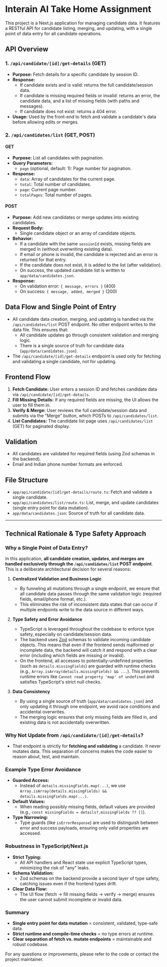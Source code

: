 # Interain AI Take Home Assignment

This project is a Next.js application for managing candidate data. It features a RESTful API for candidate listing, merging, and updating, with a single point of data entry for all candidate operations.

## API Overview

### 1. `/api/candidate/[id]/get-details` (GET)
- **Purpose:** Fetch details for a specific candidate by session ID.
- **Response:**
  - If candidate exists and is valid: returns the full candidate/session data.
  - If candidate is missing required fields or invalid: returns an error, the candidate data, and a list of missing fields (with paths and messages).
  - If candidate does not exist: returns a 404 error.
- **Usage:** Used by the front-end to fetch and validate a candidate's data before allowing edits or merges.

### 2. `/api/candidates/list` (GET, POST)
#### GET
- **Purpose:** List all candidates with pagination.
- **Query Parameters:**
  - `page` (optional, default: 1): Page number for pagination.
- **Response:**
  - `data`: Array of candidates for the current page.
  - `total`: Total number of candidates.
  - `page`: Current page number.
  - `totalPages`: Total number of pages.

#### POST
- **Purpose:** Add new candidates or merge updates into existing candidates.
- **Request Body:**
  - Single candidate object or an array of candidate objects.
- **Behavior:**
  - If a candidate with the same `sessionId` exists, missing fields are merged in (without overwriting existing data).
  - If email or phone is invalid, the candidate is rejected and an error is returned for that entry.
  - If the candidate does not exist, it is added to the list (after validation).
  - On success, the updated candidate list is written to `app/data/candidates.json`.
- **Response:**
  - On validation error: `{ message, errors }` (400)
  - On success: `{ message, added, merged }` (200)

## Data Flow and Single Point of Entry

- All candidate data creation, merging, and updating is handled via the `/api/candidates/list` POST endpoint. No other endpoint writes to the data file. This ensures that:
  - All candidate updates go through consistent validation and merging logic.
  - There is a single source of truth for candidate data (`app/data/candidates.json`).
- The `/api/candidate/[id]/get-details` endpoint is used only for fetching and validating a single candidate, not for updating.

## Frontend Flow

1. **Fetch Candidate:** User enters a session ID and fetches candidate data via `/api/candidate/[id]/get-details`.
2. **Fill Missing Details:** If any required fields are missing, the UI allows the user to fill them in.
3. **Verify & Merge:** User reviews the full candidate/session data and submits via the "Merge" button, which POSTs to `/api/candidates/list`.
4. **List Candidates:** The candidate list page uses `/api/candidates/list` (GET) for paginated display.

## Validation
- All candidates are validated for required fields (using Zod schemas in the backend).
- Email and Indian phone number formats are enforced.

## File Structure
- `app/api/candidate/[id]/get-details/route.ts`: Fetch and validate a single candidate.
- `app/api/candidates/list/route.ts`: List, merge, and update candidates (single entry point for data mutation).
- `app/data/candidates.json`: Source of truth for all candidate data.

---

## Technical Rationale & Type Safety Approach

### Why a Single Point of Data Entry?

In this application, **all candidate creation, updates, and merges are handled exclusively through the `/api/candidates/list` POST endpoint**. This is a deliberate architectural decision for several reasons:

1. **Centralized Validation and Business Logic**
   - By funneling all mutations through a single endpoint, we ensure that all candidate data passes through the same validation logic (required fields, email/phone format, etc.).
   - This eliminates the risk of inconsistent data states that can occur if multiple endpoints write to the data source in different ways.

2. **Type Safety and Error Avoidance**
   - TypeScript is leveraged throughout the codebase to enforce type safety, especially on candidate/session data.
   - The backend uses [Zod](https://zod.dev/) schemas to validate incoming candidate objects. This means that even if the frontend sends malformed or incomplete data, the backend will catch it and respond with a clear error (including which fields are missing or invalid).
   - On the frontend, all accesses to potentially-undefined properties (such as `details.missingFields`) are guarded with runtime checks (e.g., `Array.isArray(details.missingFields) && ...`). This prevents runtime errors like `Cannot read property 'map' of undefined` and satisfies TypeScript's strict null checks.

3. **Data Consistency**
   - By using a single source of truth (`app/data/candidates.json`) and only updating it through one endpoint, we avoid race conditions and accidental overwrites.
   - The merging logic ensures that only missing fields are filled in, and existing data is not accidentally overwritten.

### Why Not Update from `/api/candidate/[id]/get-details`?
- That endpoint is strictly for **fetching and validating** a candidate. It never mutates data. This separation of concerns makes the code easier to reason about, test, and maintain.

### Example Type Error Avoidance
- **Guarded Access:**
  - Instead of `details.missingFields.map(...)`, we use `Array.isArray(details.missingFields) && details.missingFields.map(...)`.
- **Default Values:**
  - When reading possibly missing fields, default values are provided (e.g., `const missingFields = details?.missingFields ?? []`).
- **Type Narrowing:**
  - Type guards (like `isErrorResponse`) are used to distinguish between error and success payloads, ensuring only valid properties are accessed.

### Robustness in TypeScript/Next.js
- **Strict Typing:**
  - All API handlers and React state use explicit TypeScript types, minimizing the risk of "any" leaks.
- **Schema Validation:**
  - Zod schemas on the backend provide a second layer of type safety, catching issues even if the frontend types drift.
- **Clear Data Flow:**
  - The UI flow (fetch → fill missing fields → verify → merge) ensures the user cannot submit incomplete or invalid data.

### Summary
- **Single entry point for data mutation** = consistent, validated, type-safe data.
- **Strict runtime and compile-time checks** = no type errors at runtime.
- **Clear separation of fetch vs. mutate endpoints** = maintainable and robust codebase.

For any questions or improvements, please refer to the code or contact the project maintainer.

